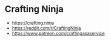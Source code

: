 # Crafting Ninja

- https://crafting.ninja
- https://reddit.com/r/CraftingNinja
- https://www.patreon.com/craftingasaservice
